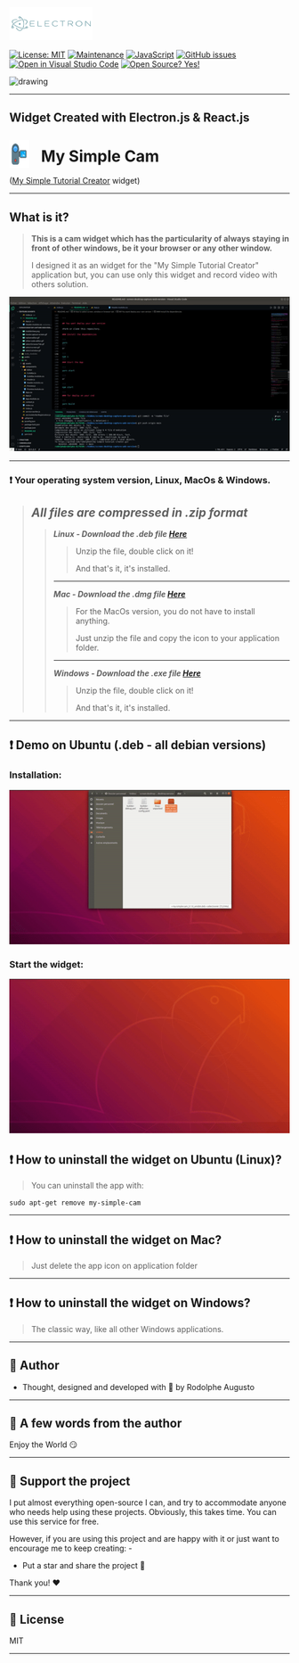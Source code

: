  <img  style =" margin-top: -12px; margin-right: 22px " src="demo/electronjs.svg" alt="drawing" height="60" width="150"/>

[![License: MIT](https://img.shields.io/badge/License-MIT-blue.svg)](https://github.com/rodolphe37/my-simple-cam-dektop-app/blob/main/LICENSE)
[![Maintenance](https://img.shields.io/badge/Maintained%3F-yes-green.svg)](https://github.com/rodolphe37/my-simple-cam-dektop-app/graphs/commit-activity)
[![JavaScript](https://img.shields.io/badge/--F7DF1E?logo=javascript&logoColor=000)](https://www.javascript.com/)
[![GitHub issues](https://badgen.net/github/issues/rodolphe37/my-simple-cam-dektop-app/)](https://github.com/rodolphe37/my-simple-cam-dektop-app/issues)
[![Open in Visual Studio Code](https://open.vscode.dev/badges/open-in-vscode.svg)](https://open.vscode.dev/rodolphe37/my-simple-cam-dektop-app)
[![Open Source? Yes!](https://badgen.net/badge/Open%20Source%20%3F/Yes%21/blue?icon=github)](https://github.com/Naereen/badges/)

<img   src="https://badges.aleen42.com/src/react.svg" alt="drawing" height="20" width="65"/>

---

## Widget Created with Electron.js & React.js


#  <img  style =" float: left; margin-top: -12px; margin-right: 22px " src="demo/camcorder.svg" alt="drawing" height="50" width="35"/>My Simple Cam
([My Simple Tutorial Creator](https://github.com/rodolphe37/my-simple-tutorial-creator) widget)

---

## What is it?
>**This is a cam widget which has the particularity of always staying in front of other windows, be it your browser or any other window.**
>
>I designed it as an widget for the "My Simple Tutorial Creator" application but, you can use only this widget and record video with others solution.

![alt text](demo/demo.gif "My Simple Cam")

---

### **:heavy_exclamation_mark: Your operating system version, Linux, MacOs & Windows.**

>***All files are compressed in .zip format***
>---
>>***Linux - Download the .deb file [Here](https://github.com/rodolphe37/my-simple-cam-dektop-app-dektop-app/blob/main/widget-versions/linux/my-simple-cam-dektop-app_0.1.0_amd64.deb?raw=true)***
>>
>>>Unzip the file, double click on it!
>>>
>>>And that's it, it's installed.
>>
>>---
>>
>>***Mac - Download the .dmg file [Here](https://drive.google.com/file/d/1Uq5U5pRACU2W1XQzrr7gK_PUwRV1a5vv/view?usp=sharing)***
>>
>>>For the MacOs version, you do not have to install anything.
>>>
>>>Just unzip the file and copy the icon to your application folder.
>>
>>---
>>
>>***Windows - Download the .exe file [Here](https://drive.google.com/file/d/1SbZFpwP_kkvw8yMCjM4Nfy1zoXWQR2Ch/view?usp=sharing)***
>>
>>>Unzip the file, double click on it!
>>>
>>>And that's it, it's installed.
---

## :heavy_exclamation_mark: Demo on Ubuntu (.deb - all debian versions)

### Installation:

![alt text](demo/install.gif "My Simple Cam")

### Start the widget:

![alt text](demo/start.gif "My Simple Cam")



## :heavy_exclamation_mark:  How to uninstall the widget on Ubuntu (Linux)?

> You can uninstall the app with:

```
sudo apt-get remove my-simple-cam

```

---

## :heavy_exclamation_mark:  How to uninstall the widget on Mac?

> Just delete the app icon on application folder

---

## :heavy_exclamation_mark:  How to uninstall the widget on Windows?

> The classic way, like all other Windows applications.

---


## :bust_in_silhouette: Author

- Thought, designed and developed with :purple_heart: by Rodolphe Augusto

---

## :large_blue_diamond: A few words from the author

Enjoy the World :smirk:

---

## :sparkling_heart: Support the project

I put almost everything open-source I can, and try to accommodate anyone who needs help using these projects. Obviously,
this takes time. You can use this service for free.

However, if you are using this project and are happy with it or just want to encourage me to keep creating: -

- Put a star and share the project :rocket:

Thank you! :heart:

---

## :scroll: License

MIT

---
